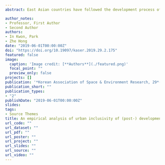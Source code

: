 ```yaml
---
abstract: East Asian countries have followed the development process of a ‘developmental state’ characterized by economic growth through strong state policies and market intervention by the state. In this process, the city has grown in a compact way with a focus on the function and efficiency of space, and the problem of social inclusion has not been dealt with at the city level. However, it is expected that the specific aspects will be different due to the difference of development path of post-developmental state. The purpose of this study is to investigate how the limitations and characteristics of urban inclusivity faced by large cities in East Asia are related to the stage and characteristics of post-developmental states. For this purpose, urban inclusivity is divided into four dimensions-capability building, interdependence, participation, and spatial openness, and empirical analysis is conducted on 36 metropolitan cities in East Asia including South Korea, China, Japan, and Taiwan. The analysis results show that urban inclusion patterns are different according to developmental stages and characteristics. First, cities in the phase of post-developmental state such as Korea have high level of inclusivity in the dimensions of capability building and participation. Second, spatial openness is lower in China, where the state is in the middle of the developmental process, than in post-developmental states such as Korea and Japan. Within a country, it is low in cities with high levels of development. Finally, even if the system is moving to post developmentalism, if the crisis of national security and internal conflicts occur, the urban inclusivity in the dimension of interdependence can be reduced. These results provide important implications for understanding the causes of social exclusion in East Asian cities in relation to post developmental state’, a key feature of urbanization in the region, and how they have influenced urban inclusivity.

author_notes:
- Professor, First Author
- Second Author
authors:
- In Kwon, Park
- Zhe Hong
date: "2019-06-01T00:00:00Z"
doi: "https://doi.org/10.19097/kaser.2019.29.2.175"
featured: false
image:
  caption: 'Image credit: [**Authors**](./featured.png)'
  focal_point: ""
  preview_only: false
projects: []
publication: '*Korean Association of Space & Environment Research, 29*(2), pp. 175-213'
publication_short: ""
publication_types:
- "2"
publishDate: "2019-06-01T00:00:00Z"
slides:
tags:
- Source Themes
title: An empirical analysis of urban inclusivity of (post-) developmental states in East Asia-Comparison of South Korea, China, Japan, and Taiwan
url_code: ""
url_dataset: ""
url_pdf: ""
url_poster: ""
url_project: ""
url_slides: ""
url_source: ""
url_video: ""
---
```


